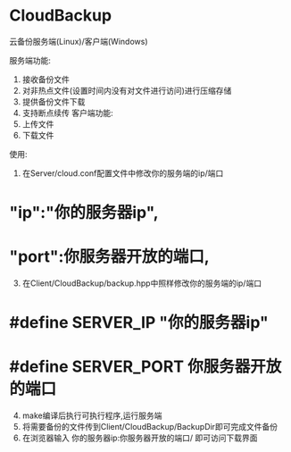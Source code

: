 # CloudBackup
云备份服务端(Linux)/客户端(Windows)

服务端功能:
1. 接收备份文件
2. 对非热点文件(设置时间内没有对文件进行访问)进行压缩存储
3. 提供备份文件下载
4. 支持断点续传
客户端功能:
1. 上传文件
2. 下载文件

使用:
1. 在Server/cloud.conf配置文件中修改你的服务端的ip/端口
  # "ip":"你的服务器ip",
  # "port":你服务器开放的端口,
3. 在Client/CloudBackup/backup.hpp中照样修改你的服务端的ip/端口
  # #define SERVER_IP "你的服务器ip"
  # #define SERVER_PORT 你服务器开放的端口
4. make编译后执行可执行程序,运行服务端
5. 将需要备份的文件传到Client/CloudBackup/BackupDir即可完成文件备份
6. 在浏览器输入 你的服务器ip:你服务器开放的端口/ 即可访问下载界面
